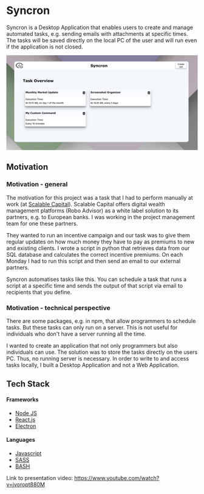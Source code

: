 # Syncron

Syncron is a Desktop Application that enables users to create and manage automated tasks, e.g. sending emails with attachments at specific times. The tasks will be saved directly on the local PC of the user and will run even if the application is not closed.


<p align="center">
  <img src="images/main_view.png" />
</p>


## Motivation

### Motivation - general

The motivation for this project was a task that I had to perform manually at work (at [Scalable Capital](https://de.scalable.capital/)). Scalable Capital offers digital wealth management platforms (Robo Advisor) as a white label solution to its partners, e.g. to European banks. I was working in the project management team for one these partners. 

They wanted to run an incentive campaign and our task was to give them regular updates on how much money they have to pay as premiums to new and existing clients. I wrote a script in python that retrieves data from our SQL database and calculates the correct incentive premiums. On each Monday I had to run this script and then send an email to our external partners.

Syncron automatises tasks like this. You can schedule a task that runs a script at a specific time and sends the output of that script via email to recipients that you define.

### Motivation - technical perspective

There are some packages, e.g. in npm, that allow programmers to schedule tasks. But these tasks can only run on a server. This is not useful for individuals who don't have a server running all the time.

I wanted to create an application that not only programmers but also individuals can use. The solution was to store the tasks directly on the users PC. Thus, no running server is necessary. In order to write to and access tasks locally, I built a Desktop Application and not a Web Application.

## Tech Stack

#### Frameworks
* [Node JS](https://nodejs.org/en/)
* [React.js](https://reactjs.org/)
* [Electron](https://www.electronjs.org/)

#### Languages
* [Javascript](https://www.javascript.com/)
* [SASS](https://sass-lang.com/)
* [BASH](https://www.gnu.org/software/bash/)

Link to presentation video: https://www.youtube.com/watch?v=jvoropt880M
